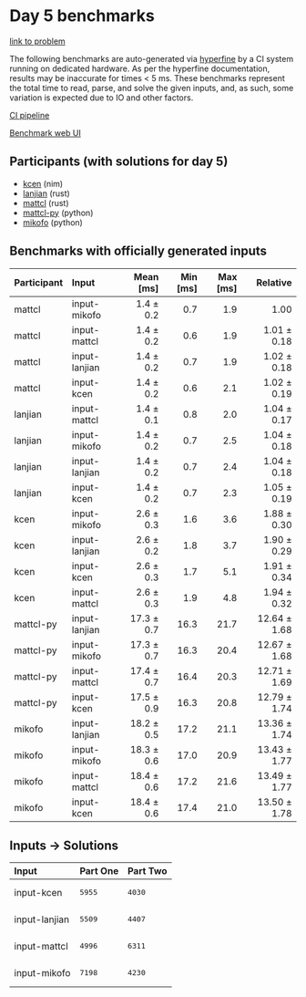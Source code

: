 # Day 5 benchmarks

[link to problem](https://adventofcode.com/2024/day/5)

The following benchmarks are auto-generated via
[hyperfine](https://github.com/sharkdp/hyperfine) by a CI system running on
dedicated hardware. As per the hyperfine documentation, results may be
inaccurate for times < 5 ms. These benchmarks represent the total time to read,
parse, and solve the given inputs, and, as such, some variation is expected due
to IO and other factors.

[CI pipeline](http://ci.papercode.net:8080/teams/main/pipelines/aoc2024)

[Benchmark web UI](https://aoc.ancalagon.black)


## Participants (with solutions for day 5)

- [kcen](https://github.com/kcen/aoc2024) (nim)
- [lanjian](https://github.com/lanjian/aoc-2024) (rust)
- [mattcl](https://github.com/mattcl/aoc2024) (rust)
- [mattcl-py](https://github.com/mattcl/aoc2024-py) (python)
- [mikofo](https://github.com/mikofo/aoc2024) (python)


## Benchmarks with officially generated inputs

| Participant | Input | Mean [ms] | Min [ms] | Max [ms] | Relative |
|:---|:---|---:|---:|---:|---:|
| mattcl | input-mikofo | 1.4 ± 0.2 | 0.7 | 1.9 | 1.00 |
| mattcl | input-mattcl | 1.4 ± 0.2 | 0.6 | 1.9 | 1.01 ± 0.18 |
| mattcl | input-lanjian | 1.4 ± 0.2 | 0.7 | 1.9 | 1.02 ± 0.18 |
| mattcl | input-kcen | 1.4 ± 0.2 | 0.6 | 2.1 | 1.02 ± 0.19 |
| lanjian | input-mattcl | 1.4 ± 0.1 | 0.8 | 2.0 | 1.04 ± 0.17 |
| lanjian | input-mikofo | 1.4 ± 0.2 | 0.7 | 2.5 | 1.04 ± 0.18 |
| lanjian | input-lanjian | 1.4 ± 0.2 | 0.7 | 2.4 | 1.04 ± 0.18 |
| lanjian | input-kcen | 1.4 ± 0.2 | 0.7 | 2.3 | 1.05 ± 0.19 |
| kcen | input-mikofo | 2.6 ± 0.3 | 1.6 | 3.6 | 1.88 ± 0.30 |
| kcen | input-lanjian | 2.6 ± 0.2 | 1.8 | 3.7 | 1.90 ± 0.29 |
| kcen | input-kcen | 2.6 ± 0.3 | 1.7 | 5.1 | 1.91 ± 0.34 |
| kcen | input-mattcl | 2.6 ± 0.3 | 1.9 | 4.8 | 1.94 ± 0.32 |
| mattcl-py | input-lanjian | 17.3 ± 0.7 | 16.3 | 21.7 | 12.64 ± 1.68 |
| mattcl-py | input-mikofo | 17.3 ± 0.7 | 16.3 | 20.4 | 12.67 ± 1.68 |
| mattcl-py | input-mattcl | 17.4 ± 0.7 | 16.4 | 20.3 | 12.71 ± 1.69 |
| mattcl-py | input-kcen | 17.5 ± 0.9 | 16.3 | 20.8 | 12.79 ± 1.74 |
| mikofo | input-lanjian | 18.2 ± 0.5 | 17.2 | 21.1 | 13.36 ± 1.74 |
| mikofo | input-mikofo | 18.3 ± 0.6 | 17.0 | 20.9 | 13.43 ± 1.77 |
| mikofo | input-mattcl | 18.4 ± 0.6 | 17.2 | 21.6 | 13.49 ± 1.77 |
| mikofo | input-kcen | 18.4 ± 0.6 | 17.4 | 21.0 | 13.50 ± 1.78 |


## Inputs -> Solutions

| Input | Part One | Part Two |
|:---|:---|:---|
|input-kcen|<pre>5955</pre>|<pre>4030</pre>|
|input-lanjian|<pre>5509</pre>|<pre>4407</pre>|
|input-mattcl|<pre>4996</pre>|<pre>6311</pre>|
|input-mikofo|<pre>7198</pre>|<pre>4230</pre>|